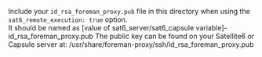 Include your `id_rsa_foreman_proxy.pub` file in this directory when using the `sat6_remote_execution: true` option.  
It should be named as [value of sat6_server/sat6_capsule variable]-id_rsa_foreman_proxy.pub
The public key can be found on your Satellite6 or Capsule server at: /usr/share/foreman-proxy/ssh/id_rsa_foreman_proxy.pub
